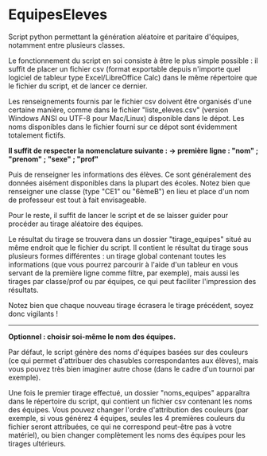 # EquipesEleves
Script python permettant la génération aléatoire et paritaire d'équipes, notamment entre plusieurs classes.

Le fonctionnement du script en soi consiste à être le plus simple possible : il suffit de placer un fichier csv (format exportable depuis n'importe quel logiciel de tableur type Excel/LibreOffice Calc) dans le même répertoire que le fichier du script, et de lancer ce dernier.

Les renseignements fournis par le fichier csv doivent être organisés d'une certaine manière, comme dans le fichier "liste_eleves.csv" (version Windows ANSI ou UTF-8 pour Mac/Linux) disponible dans le dépot. Les noms disponibles dans le fichier fourni sur ce dépot sont évidemment totalement fictifs.

**Il suffit de respecter la nomenclature suivante :
  -> première ligne :
  "nom" ; "prenom" ; "sexe" ; "prof"**
  
Puis de renseigner les informations des élèves. 
Ce sont généralement des données aisément disponibles dans la plupart des écoles.
Notez bien que renseigner une classe (type "CE1" ou "6èmeB") en lieu et place d'un nom de professeur est tout à fait envisageable.

Pour le reste, il suffit de lancer le script et de se laisser guider pour procéder au tirage aléatoire des équipes.

Le résultat du tirage se trouvera dans un dossier "tirage_equipes" situé au même endroit que le fichier du script. Il contient le résultat du tirage sous plusieurs formes différentes : un tirage global contenant toutes les informations (que vous pourrez parcourir à l'aide d'un tableur en vous servant de la première ligne comme filtre, par exemple), mais aussi les tirages par classe/prof ou par équipes, ce qui peut faciliter l'impression des résultats.

Notez bien que chaque nouveau tirage écrasera le tirage précédent, soyez donc vigilants !

--------------------

**Optionnel : choisir soi-même le nom des équipes.**

Par défaut, le script génère des noms d'équipes basées sur des couleurs (ce qui permet d'attribuer des chasubles correspondantes aux élèves), mais vous pouvez très bien imaginer autre chose (dans le cadre d'un tournoi par exemple).

Une fois le premier tirage effectué, un dossier "noms_equipes" apparaîtra dans le répertoire du script, qui contient un fichier csv contenant les noms des équipes.
Vous pouvez changer l'ordre d'attribution des couleurs (par exemple, si vous générez 4 équipes, seules les 4 premières couleurs du fichier seront attribuées, ce qui ne correspond peut-être pas à votre matériel), ou bien changer complètement les noms des équipes pour les tirages ultérieurs.
